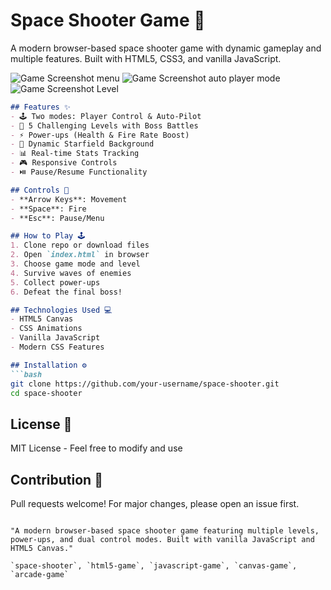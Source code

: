 

# Space Shooter Game 🚀

A modern browser-based space shooter game with dynamic gameplay and multiple features. Built with HTML5, CSS3, and vanilla JavaScript.

![Game Screenshot menu](https://github.com/user-attachments/assets/d270bb19-f61f-4372-b318-89c90b92d3c7)
![Game Screenshot auto player mode](https://github.com/user-attachments/assets/f334d82a-ef4c-4463-a0ab-8d0c875cadcb)
![Game Screenshot Level](https://github.com/user-attachments/assets/ff2295b7-6ada-4eac-94f7-4e7a922dc233)


<!-- Add screenshot later -->
```markdown
## Features ✨
- 🕹️ Two modes: Player Control & Auto-Pilot
- 🌌 5 Challenging Levels with Boss Battles
- ⚡ Power-ups (Health & Fire Rate Boost)
- 🌠 Dynamic Starfield Background
- 📊 Real-time Stats Tracking
- 🎮 Responsive Controls
- ⏯️ Pause/Resume Functionality

## Controls 🎯
- **Arrow Keys**: Movement
- **Space**: Fire
- **Esc**: Pause/Menu

## How to Play 🕹️
1. Clone repo or download files
2. Open `index.html` in browser
3. Choose game mode and level
4. Survive waves of enemies
5. Collect power-ups
6. Defeat the final boss!

## Technologies Used 💻
- HTML5 Canvas
- CSS Animations
- Vanilla JavaScript
- Modern CSS Features

## Installation ⚙️
```bash
git clone https://github.com/your-username/space-shooter.git
cd space-shooter
```

## License 📄
MIT License - Feel free to modify and use

## Contribution 🤝
Pull requests welcome! For major changes, please open an issue first.
```

"A modern browser-based space shooter game featuring multiple levels, power-ups, and dual control modes. Built with vanilla JavaScript and HTML5 Canvas."

`space-shooter`, `html5-game`, `javascript-game`, `canvas-game`, `arcade-game`
